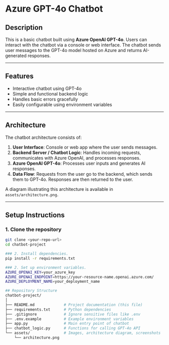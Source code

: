 
# Azure GPT-4o Chatbot

## Description
This is a basic chatbot built using **Azure OpenAI GPT-4o**. Users can interact with the chatbot via a console or web interface. The chatbot sends user messages to the GPT-4o model hosted on Azure and returns AI-generated responses.

---

## Features
- Interactive chatbot using GPT-4o
- Simple and functional backend logic
- Handles basic errors gracefully
- Easily configurable using environment variables

---

## Architecture
The chatbot architecture consists of:

1. **User Interface**: Console or web app where the user sends messages.
2. **Backend Server / Chatbot Logic**: Handles incoming requests, communicates with Azure OpenAI, and processes responses.
3. **Azure OpenAI GPT-4o**: Processes user inputs and generates AI responses.
4. **Data Flow**: Requests from the user go to the backend, which sends them to GPT-4o. Responses are then returned to the user.

A diagram illustrating this architecture is available in `assets/architecture.png`.

---

## Setup Instructions

### 1. Clone the repository
```bash
git clone <your-repo-url>
cd chatbot-project

### 2. Install dependencies. 
pip install -r requirements.txt

### 2. Set up environment variables. 
AZURE_OPENAI_KEY=your_azure_key
AZURE_OPENAI_ENDPOINT=https://your-resource-name.openai.azure.com/
AZURE_DEPLOYMENT_NAME=your_deployment_name

## Repository Structure
chatbot-project/
│
├── README.md             # Project documentation (this file)
├── requirements.txt      # Python dependencies
├── .gitignore            # Ignore sensitive files like .env
├── .env.example          # Example environment variables
├── app.py                # Main entry point of chatbot
├── chatbot_logic.py      # Functions for calling GPT-4o API
└── assets/               # Images, architecture diagram, screenshots
    └── architecture.png


